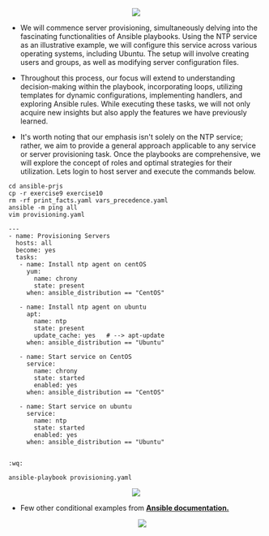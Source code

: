 <p align="center">
  <img src="https://github.com/k-mughal/Ansible/assets/18217530/c3b897d1-af7f-493f-b3e7-21862550cafd">
</p>

- We will commence server provisioning, simultaneously delving into the fascinating functionalities of Ansible playbooks. Using the NTP service as an illustrative example, we will configure this service across various operating systems, including Ubuntu. The setup will involve creating users and groups, as well as modifying server configuration files.

- Throughout this process, our focus will extend to understanding decision-making within the playbook, incorporating loops, utilizing templates for dynamic configurations, implementing handlers, and exploring Ansible rules. While executing these tasks, we will not only acquire new insights but also apply the features we have previously learned.

- It's worth noting that our emphasis isn't solely on the NTP service; rather, we aim to provide a general approach applicable to any service or server provisioning task. Once the playbooks are comprehensive, we will explore the concept of roles and optimal strategies for their utilization. Lets login to host server and execute the commands below.

```
cd ansible-prjs
cp -r exercise9 exercise10
rm -rf print_facts.yaml vars_precedence.yaml
ansible -m ping all
vim provisioning.yaml

---
- name: Provisioning Servers
  hosts: all
  become: yes
  tasks:
   - name: Install ntp agent on centOS
     yum:
       name: chrony
       state: present
     when: ansible_distribution == "CentOS"

   - name: Install ntp agent on ubuntu
     apt:
       name: ntp
       state: present
       update_cache: yes   # --> apt-update
     when: ansible_distribution == "Ubuntu"

   - name: Start service on CentOS
     service:
       name: chrony
       state: started
       enabled: yes
     when: ansible_distribution == "CentOS"

   - name: Start service on ubuntu
     service:
       name: ntp
       state: started
       enabled: yes
     when: ansible_distribution == "Ubuntu"


:wq:

ansible-playbook provisioning.yaml
```
<p align="center">
  <img src="https://github.com/k-mughal/Ansible/assets/18217530/7223749d-50eb-4467-8b6b-73fea28093d9">
</p>



- Few other conditional examples from   **<a href="https://docs.ansible.com/ansible/latest/playbook_guide/playbooks_conditionals.html" target="_blank">**Ansible documentation.**  </a>** 
   <p align="center">
  <img src="https://github.com/k-mughal/Ansible/assets/18217530/283ae815-d843-45ef-b4dc-e306484229de">
</p>

